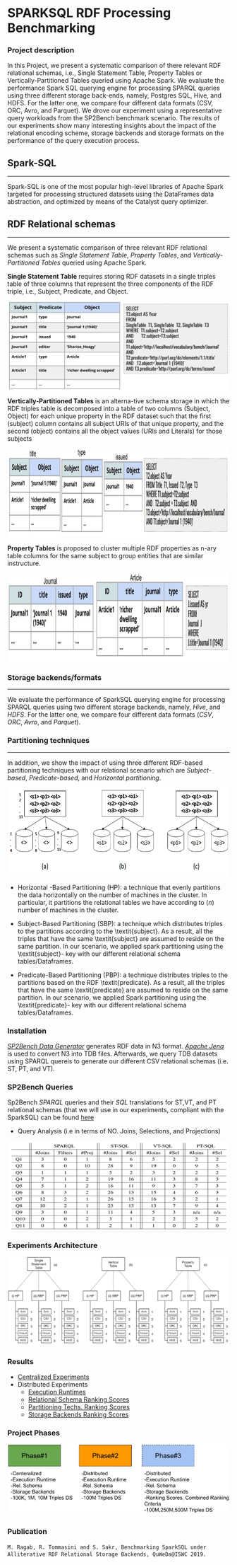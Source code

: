 # SPARKSQL RDF Processing Benchmarking
### Project description
In this Project, we present a systematic comparison of there relevant RDF relational schemas, i.e., Single Statement Table, Property Tables or Vertically-Partitioned Tables queried using Apache Spark. We evaluate the performance Spark SQL querying engine for processing SPARQL queries using three different storage back-ends, namely, Postgres SQL, Hive, and HDFS. For the latter one, we compare four different data formats (CSV, ORC, Avro, and Parquet). We drove our experiment using a representative query workloads from the SP2Bench benchmark scenario. The results of our experiments show many interesting insights about the impact of the relational encoding scheme, storage backends and storage formats on the performance of the query execution process.

## Spark-SQL
-----
Spark-SQL is one of the most popular high-level libraries of Apache Spark targeted for processing structured datasets using the DataFrames data abstraction, and optimized by means of the Catalyst query optimizer.

## RDF Relational schemas
-----
We present a systematic comparison of three relevant RDF relational schemas such as _Single Statement Table_, _Property Tables_, and _Vertically-Partitioned Tables_  queried using Apache Spark. 


**Single Statement Table** requires  storing RDF datasets in a single triples table of three columns that represent the three components of the RDF triple, i.e., Subject, Predicate, and Object.

<p align="center"><img src="images/st.JPG" alt="spark" width="500" height="200"></p>

**Vertically-Partitioned Tables** is an alterna-tive schema storage in which the RDF triples table is decomposed into a table of two columns (Subject, Object) for each unique property  in  the  RDF  dataset  such  that  the  first  (subject) column contains all subject URIs of that unique property, and the second (object) contains all the object values (URIs and Literals) for those subjects

<p align="center"><img src="images/vt.JPG" alt="spark" width="500" height="200"></p>

**Property Tables** is proposed to cluster multiple RDF properties as n-ary table columns for the same subject to group entities that are similar instructure.

<p align="center"><img src="images/pt.JPG" alt="spark" width="500" height="200"></p>


### Storage backends/formats
-----
We evaluate the performance of SparkSQL querying engine for processing SPARQL queries using two different storage backends, namely, _Hive_, and _HDFS_. For the latter one, we compare four different data formats (_CSV_, _ORC_, _Avro_, and _Parquet_). 

### Partitioning techniques
-----
In addition, we show the impact of using three different RDF-based partitioning techniques with our relational scenario which are _Subject-based_, _Predicate-based_, and _Horizontal partitioning_.

<p align="center"><img src="images/parttechs.png" alt="spark" width="500" height="200"> </p>

- Horizontal -Based Partitioning (HP): a technique that evenly partitions the data horizontally on the number of machines in the cluster. In particular, it partitions the relational tables we have according to ($n$) number of machines in the cluster.

- Subject-Based Partitioning (SBP): a technique which distributes triples to the partitions according to the \textit{subject}. As a result, all the triples that have the same \textit{subject} are assumed to reside on the same partition. In our scenario, we applied spark partitioning using the \textit{subject}- key with our different relational schema tables/Dataframes.

- Predicate-Based Partitioning (PBP): a technique distributes triples to the partitions based on the RDF \textit{predicate}. As a result, all the triples that have the same \textit{predicate} are assumed to reside on the same partition. In our scenario, we applied Spark partitioning using the \textit{predicate}- key with our different relational schema tables/Dataframes.


### Installation

_[SP2Bench Data Generator](http://dbis.informatik.uni-freiburg.de/index.php?project=SP2B/download.php)_ generates RDF data in N3 format. _[Apache Jena](https://jena.apache.org/download/)_ is used to convert N3 into TDB files. Afterwards, we query TDB datasets using SPARQL quereis to generate our different CSV relational schemas (i.e. ST, PT, and VT).

### SP2Bench Queries
Sp2Bench  _SPARQL_ queries and their _SQL_ translations for ST,VT, and PT relational schemas (that we will use in our experiments, compliant with the SparkSQL) can be found [here](http://dbis.informatik.uni-freiburg.de/index.php?project=SP2B/translations.html)

- Query Analysis (i.e in terms of NO. Joins, Selections, and Projections)
<p align="center"><img src="images/queryAnalysis.png" alt="spark" width="500" height="200"></p>


### Experiments Architecture

<p align="center"><img src="images/experiments.JPG" alt="spark" width="500" height="200"></p>

### Results
  * [Centralized Experiments](ResultsCenteralized.md)
  * Distributed Experiments
    * [Execution Runtimes](DistributedExperiments.md)
    * [Relational Schema Ranking Scores](SchemaRanking.md)
    * [Partitioning Techs. Ranking Scores](PartitioningRanking.md)
    * [Storage Backends Ranking Scores](StorageRanking.md)
  
  
    
  

### Project Phases

<p align="center"><img src="images/SparkSQLRDFBenchPhases.png" alt="spark"> </p>

### Publication

    M. Ragab, R. Tommasini and S. Sakr, Benchmarking SparkSQL under Alliterative RDF Relational Storage Backends, QuWeDa@ISWC 2019.
